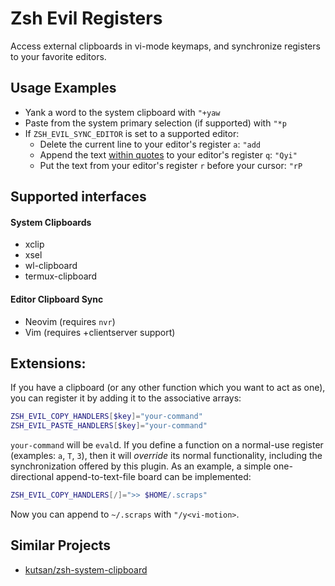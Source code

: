 # Zsh Evil Registers
Access external clipboards in vi-mode keymaps,
and synchronize registers to your favorite editors.

## Usage Examples

- Yank a word to the system clipboard with `"+yaw`
- Paste from the system primary selection (if supported) with `"*p`
- If `ZSH_EVIL_SYNC_EDITOR` is set to a supported editor:
  - Delete the current line to your editor's register `a`: `"add`
  - Append the text [within quotes](https://github.com/zsh-vi-more/vi-motions) to your editor's register `q`: `"Qyi"`
  - Put the text from your editor's register `r` before your cursor: `"rP`

## Supported interfaces

#### System Clipboards

- xclip
- xsel
- wl-clipboard
- termux-clipboard

#### Editor Clipboard Sync

- Neovim (requires `nvr`)
- Vim (requires +clientserver support)

## Extensions:

If you have a clipboard (or any other function which you want to act as one),
you can register it by adding it to the associative arrays:

```zsh
ZSH_EVIL_COPY_HANDLERS[$key]="your-command"
ZSH_EVIL_PASTE_HANDLERS[$key]="your-command"
```

`your-command` will be `eval`d.
If you define a function on a normal-use register (examples: `a`, `T`, `3`),
then it will *override* its normal functionality, including the synchronization offered by this plugin.
As an example, a simple one-directional append-to-text-file board can be implemented:

```zsh
ZSH_EVIL_COPY_HANDLERS[/]=">> $HOME/.scraps"
```
Now you can append to `~/.scraps` with `"/y<vi-motion>`.

## Similar Projects

- [kutsan/zsh-system-clipboard](https://github.com/kutsan/zsh-system-clipboard)
